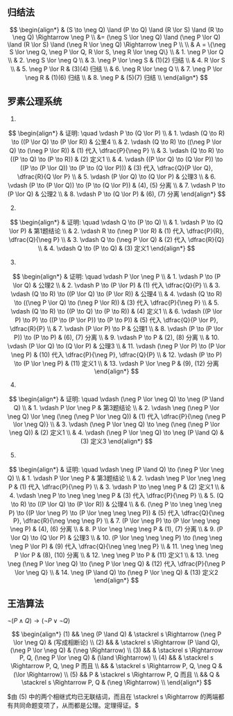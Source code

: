 ## 归结法

$$
\begin{align*}
& (S \to \neg Q) \land (P \to Q) \land (R \lor S) \land (R \to \neg Q) \Rightarrow \neg P \\
&= (\neg S \lor \neg Q) \land (\neg P \lor Q) \land (R \lor S) \land (\neg R \lor \neg Q) \Rightarrow \neg P \\ \\
& A = \{\neg S \lor \neg Q, \neg P \lor Q, R \lor S, \neg R \lor \neg Q\} \\
& 1. \neg P \lor Q \\
& 2. \neg S \lor \neg Q \\
& 3. \neg P \lor \neg S & (1)(2) 归结 \\
& 4. R \lor S \\
& 5. \neg P \lor R & (3)(4) 归结 \\
& 6. \neg R \lor \neg Q \\
& 7. \neg P \lor \neg R & (1)(6) 归结 \\
& 8. \neg P & (5)(7) 归结 \\
\end{align*}
$$

## 罗素公理系统

1. 
$$
\begin{align*}
& 证明: \quad \vdash P \to (Q \lor P) \\
& 1. \vdash (Q \to R) \to ((P \lor Q) \to (P \lor R)) & 公里4 \\
& 2. \vdash (Q \to R) \to ((\neg P \lor Q) \to (\neg P \lor R)) & (1) 代入 \dfrac{P}{\neg P} \\
& 3. \vdash (Q \to R) \to ((P \to Q) \to (P \to R)) & (2) 定义1 \\
& 4. \vdash ((P \lor Q) \to (Q \lor P)) \to ((P \to (P \lor Q)) \to (P \to (Q \lor P))) & (3) 代入 \dfrac{Q}{P \lor Q}, \dfrac{R}{Q \lor P} \\
& 5. \vdash (P \lor Q) \to (Q \lor P) & 公理3 \\
& 6. \vdash (P \to (P \lor Q)) \to (P \to (Q \lor P)) & (4), (5) 分离 \\
& 7. \vdash P \to (P \lor Q) & 公理2 \\
& 8. \vdash P \to (Q \lor P) & (6), (7) 分离
\end{align*}
$$

2. 
$$
\begin{align*}
& 证明: \quad \vdash Q \to (P \to Q) \\
& 1. \vdash P \to (Q \lor P) & 第1题结论 \\
& 2. \vdash R \to (\neg P \lor R) & (1) 代入 \dfrac{P}{R}, \dfrac{Q}{\neg P} \\
& 3. \vdash Q \to (\neg P \lor Q) & (2) 代入 \dfrac{R}{Q} \\
& 4. \vdash Q \to (P \to Q) & (3) 定义1
\end{align*}
$$

3. 
$$
\begin{align*}
& 证明: \quad \vdash P \lor \neg P \\
& 1. \vdash P \to (P \lor Q) & 公理2 \\
& 2. \vdash P \to (P \lor P) & (1) 代入 \dfrac{Q}{P} \\
& 3. \vdash (Q \to R) \to ((P \lor Q) \to (P \lor R)) & 公理4 \\
& 4. \vdash (Q \to R) \to ((\neg P \lor Q) \to (\neg P \lor R)) & (3) 代入 \dfrac{P}{\neg P} \\
& 5. \vdash (Q \to R) \to ((P \to Q) \to (P \to R)) & (4) 定义1 \\
& 6. \vdash ((P \lor P) \to P) \to ((P \to (P \lor P)) \to (P \to P)) & (5) 代入 \dfrac{Q}{P \lor P}, \dfrac{R}{P} \\
& 7. \vdash (P \lor P) \to P & 公理1 \\
& 8. \vdash (P \to (P \lor P)) \to (P \to P) & (6), (7) 分离 \\
& 9. \vdash P \to P & (2), (8) 分离 \\
& 10. \vdash (P \lor Q) \to (Q \lor P) & 公理3 \\
& 11. \vdash (\neg P \lor P) \to (P \lor \neg P) & (10) 代入 \dfrac{P}{\neg P}, \dfrac{Q}{P} \\
& 12. \vdash (P \to P) \to (P \lor \neg P) & (11) 定义1 \\
& 13. \vdash P \lor \neg P & (9), (12) 分离
\end{align*}
$$

4. 
$$
\begin{align*}
& 证明: \quad \vdash (\neg P \lor \neg Q) \to \neg (P \land Q) \\
& 1. \vdash P \lor \neg P & 第3题结论 \\
& 2. \vdash \neg (\neg P \lor \neg Q) \lor \neg (\neg (\neg P \lor \neg Q)) & (1) 代入 \dfrac{P}{\neg (\neg P \lor \neg Q)} \\
& 3. \vdash (\neg P \lor \neg Q) \to \neg (\neg (\neg P \lor \neg Q)) & (2) 定义1 \\
& 4. \vdash (\neg P \lor \neg Q) \to \neg (P \land Q) & (3) 定义3
\end{align*}
$$

5.
$$
\begin{align*}
& 证明: \quad \vdash \neg (P \land Q) \to (\neg P \lor \neg Q) \\
& 1. \vdash P \lor \neg P & 第3题结论 \\
& 2. \vdash \neg P \lor \neg \neg P & (1) 代入 \dfrac{P}{\neg P} \\
& 3. \vdash P \to \neg \neg P & (2) 定义1 \\
& 4. \vdash \neg P \to \neg \neg \neg P & (3) 代入 \dfrac{P}{\neg P} \\
& 5. (Q \to R) \to ((P \lor Q) \to (P \lor R)) & 公理4 \\
& 6. (\neg P \to \neg \neg \neg P) \to ((P \lor \neg P) \to (P \lor \neg \neg \neg P)) & (5) 代入 \dfrac{Q}{\neg P}, \dfrac{R}{\neg \neg \neg P} \\
& 7. (P \lor \neg P) \to (P \lor \neg \neg \neg P) & (4), (6) 分离 \\
& 8. P \lor \neg \neg \neg P & (1), (7) 分离 \\
& 9. (P \lor Q) \to (Q \lor P) & 公理3 \\
& 10. (P \lor \neg \neg \neg P) \to (\neg \neg \neg P \lor P) & (9) 代入 \dfrac{Q}{\neg \neg \neg P} \\
& 11. \neg \neg \neg P \lor P & (8), (10) 分离 \\
& 12. \neg \neg P \to P & (11) 定义1 \\
& 13. \neg \neg (\neg P \lor \neg Q) \to (\neg P \lor \neg Q) & (12) 代入 \dfrac{P}{\neg P \lor \neg Q} \\
& 14. \neg (P \land Q) \to (\neg P \lor \neg Q) & (13) 定义2
\end{align*}
$$

## 王浩算法

$\neg (P \land Q) \to (\neg P \lor \neg Q)$

$$
\begin{align*}
(1) && \neg (P \land Q) & \stackrel s \Rightarrow (\neg P \lor \neg Q) & (写成相断论) \\
(2) && & \stackrel s \Rightarrow (P \land Q), (\neg P \lor \neg Q) & (\neg \Rightarrow) \\
(3) && & \stackrel s \Rightarrow P, Q, (\neg P \lor \neg Q) & (\land \Rightarrow) \\
(4) && & \stackrel s \Rightarrow P, Q, \neg P 而且 \\
    && & \stackrel s \Rightarrow P, Q, \neg Q & (\lor \Rightarrow) \\
(5) && P & \stackrel s \Rightarrow P, Q 而且 \\
    && Q & \stackrel s \Rightarrow P, Q & (\neg \Rightarrow) \\
\end{align*}
$$

$由 (5) 中的两个相继式均已无联结词，而且在 \stackrel s \Rightarrow 的两端都有共同命题变项了，从而都是公理。定理得证。$